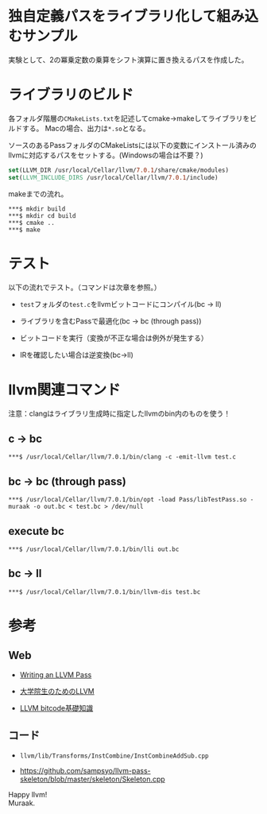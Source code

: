 

# 独自定義パスをライブラリ化して組み込むサンプル

実験として、2の冪乗定数の乗算をシフト演算に置き換えるパスを作成した。

# ライブラリのビルド

各フォルダ階層の`CMakeLists.txt`を記述してcmake->makeしてライブラリをビルドする。
Macの場合、出力は`*.so`となる。

ソースのあるPassフォルダのCMakeListsには以下の変数にインストール済みのllvmに対応するパスをセットする。(Windowsの場合は不要？)

```cmake
set(LLVM_DIR /usr/local/Cellar/llvm/7.0.1/share/cmake/modules)
set(LLVM_INCLUDE_DIRS /usr/local/Cellar/llvm/7.0.1/include)
```

makeまでの流れ。

```
***$ mkdir build
***$ mkdir cd build
***$ cmake ..
***$ make
```

# テスト

以下の流れでテスト。（コマンドは次章を参照。）

- `test`フォルダの`test.c`をllvmビットコードにコンパイル(bc -> ll)

- ライブラリを含むPassで最適化(bc -> bc (through pass))

- ビットコードを実行（変換が不正な場合は例外が発生する）

- IRを確認したい場合は逆変換(bc->ll)

# llvm関連コマンド

注意：clangはライブラリ生成時に指定したllvmのbin内のものを使う！

## c -> bc

```
***$ /usr/local/Cellar/llvm/7.0.1/bin/clang -c -emit-llvm test.c
```

## bc -> bc (through pass)

```
***$ /usr/local/Cellar/llvm/7.0.1/bin/opt -load Pass/libTestPass.so -muraak -o out.bc < test.bc > /dev/null
```

## execute bc

```
***$ /usr/local/Cellar/llvm/7.0.1/bin/lli out.bc
```

## bc -> ll

```
***$ /usr/local/Cellar/llvm/7.0.1/bin/llvm-dis test.bc
```

# 参考
## Web
- [Writing an LLVM Pass](https://llvm.org/docs/WritingAnLLVMPass.html#registering-dynamically-loaded-passes)

- [大学院生のためのLLVM](https://postd.cc/llvm-for-grad-students/)

- [LLVM bitcode基礎知識](https://qiita.com/gamako/items/f37dbb05de9d3832ce6b)

## コード
- ```llvm/lib/Transforms/InstCombine/InstCombineAddSub.cpp```

- https://github.com/sampsyo/llvm-pass-skeleton/blob/master/skeleton/Skeleton.cpp


Happy llvm!<br/>
Muraak.